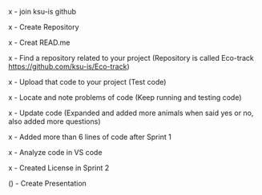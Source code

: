 x - join ksu-is github

x - Create Repository 

x - Creat READ.me

x - Find a repository related to your project (Repository is called Eco-track https://github.com/ksu-is/Eco-track)

x - Upload that code to your project (Test code)

x - Locate and note problems of code (Keep running and testing code)

x - Update code (Expanded and added more animals when said yes or no, also added more questions)

x - Added more than 6 lines of code after Sprint 1

x - Analyze code in VS code

x - Created License in Sprint 2

() - Create Presentation
